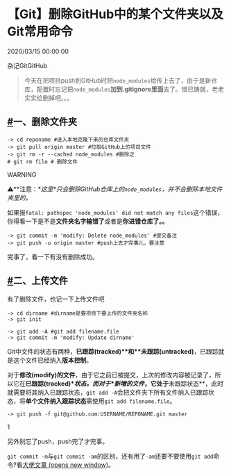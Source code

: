 # 【Git】删除GitHub中的某个文件夹以及Git常用命令

 2020/03/15 00:00:00

 杂记GitGitHub

> 今天在把项目push到GitHub时把`node_modules`给传上去了，由于是新仓库，配置时忘记把`node_modules`**加到.gitignore里面**去了。错已铸就，老老实实给删掉吧。。。

## [#](https://starlightunion.github.io/blog/other/devtool/git-remove-dir.html#一、删除文件夹)一、删除文件夹

```shell
-> cd reponame #进入本地克隆下来的仓库文件夹
-> git pull origin master #拉取GitHub上的项目文件
-> git rm -r --cached node_modules #删除之
# git rm file # 删除文件
```

WARNING

⚠️**注意：\**这里\**只会删除GitHub仓库上的`node_modules`，并不会删除本地文件夹里的。**

如果报`fatal: pathspec 'node_modules' did not match any files`这个错误，你得看一下是不是**文件夹名字输错了**或者是**你进错仓库了。。**

```shell
-> git commit -m 'modify: Delete node_modules' #提交备注
-> git push -u origin master #push上去才完事儿，要注意
```

完事了，看一下有没有删除成功。

## [#](https://starlightunion.github.io/blog/other/devtool/git-remove-dir.html#二、上传文件)二、上传文件

有了删除文件，也记一下上传文件吧

```shell
-> cd dirname #dirname是要项目下要上传的文件夹名称
-> git init

-> git add -A #git add filename.file
-> git commit -m 'modify: Update dirname'
```

Git中文件的状态有两种，**已跟踪(tracked)\**和\**未跟踪(untracked)**，已跟踪就是这个文件已经纳入**版本控制**。

对于**修改(modify)的文件**，由于它之前已被提交，上次的修改内容被记录了，所以它在**已跟踪(tracked)\**状态。而对于\**新增的文件**，它处于**未跟踪状态**，此时就需要将其纳入已跟踪状态，`git add -A`会把文件夹下所有文件纳入已跟踪状态，将**单个文件纳入跟踪状态**需使用`git add filename.file`。

```shell
-> git push -f git@github.com:USERNAME/REPONAME.git master
```

1

另外别忘了push，push完了才完事。

`git commit -m`与`git commit -am`的区别，还有用了`-am`还要不要使用`git add`命令?看[大佬文章 (opens new window)](https://www.cnblogs.com/smile-fanyin/p/10827438.html)。
